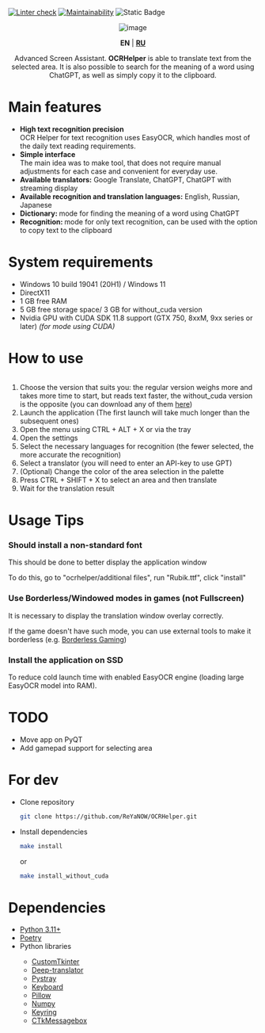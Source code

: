 [![Linter check](https://github.com/ReYaNOW/OCRHelper/actions/workflows/pyci.yml/badge.svg)](https://github.com/ReYaNOW/OCRHelper/actions/workflows/action_tests.yml)
[![Maintainability](https://api.codeclimate.com/v1/badges/f5372d1edda7c846d573/maintainability)](https://codeclimate.com/github/ReYaNOW/OCRHelper/maintainability)
![Static Badge](https://img.shields.io/badge/total_lines-2.2k-blue)


<p align="center">
  <img src="https://media.discordapp.net/attachments/324178393161793536/1173191004577333318/OCR_Helper.png?ex=65630e44&is=65509944&hm=9eb2229a6a84c656b1a16ce61b9ae3b3d54a26994709345d91e5304349c98d76&=" alt="image"/>
</p>

<p align="center"><b>EN</b> | <a href="https://github.com/ReYaNOW/OCRHelper/blob/main/README_RU.md"><b>RU</b></a></p>
<p align="center">Advanced Screen Assistant. <b>OCRHelper</b> is able to translate text from the selected area. It is also possible to search for the meaning of a word using ChatGPT, as well as simply copy it to the clipboard.</p>

<h1>Main features</h1>
<ul>
<li><b>High text recognition precision</b></li>
  OCR Helper for text recognition uses EasyOCR, which handles most of the daily text reading requirements.
  <li><b>Simple interface</b></li>
  The main idea was to make tool, that does not require manual adjustments for each case and convenient for everyday use. 
  <li><b>Available translators:</b> Google Translate, ChatGPT, ChatGPT with streaming display</li>
  <li><b>Available recognition and translation languages:</b> English, Russian, Japanese</li>
  <li><b>Dictionary: </b>mode for finding the meaning of a word using ChatGPT</li>
  <li><b>Recognition: </b>mode for only text recognition, can be used with the option to copy text to the clipboard</li>
</ul>
<h1>System requirements</h1>
<ul>
  <li>Windows 10 build 19041 (20H1) / Windows 11</li>
  <li>DirectX11</li>
  <li>1 GB free RAM</li>
  <li>5 GB free storage space/ 3 GB for without_cuda version</li>
  <li>Nvidia GPU with CUDA SDK 11.8 support (GTX 750, 8xxM, 9xx series or later) <i>(for mode using CUDA)</i></li>
</ul>

<h1>How to use</h1>
<img src="https://github.com/ReYaNOW/repo_for_gifs/blob/main/ocrhelper/demo.gif?raw=true" alt="">
<ol>
<li>Choose the version that suits you: the regular version weighs more and takes more time to start, but reads text faster, the without_cuda version is the opposite (you can download any of them <a href="https://github.com/ReYaNOW/OCRHelper/releases">here</a>)</li>
<li>Launch the application (The first launch will take much longer than the subsequent ones)</li>
  <li>Open the menu using CTRL + ALT + X or via the tray</li>
  <li>Open the settings</li>
  <li>Select the necessary languages for recognition (the fewer selected, the more accurate the recognition)</li>
  <li>Select a translator (you will need to enter an API-key to use GPT)</li>
<li>(Optional) Change the color of the area selection in the palette</li>
  <li>Press CTRL + SHIFT + X to select an area and then translate</li>
  <li>Wait for the translation result</li>
</ol> 

<h1>Usage Tips</h1>
<h3>Should install a non-standard font</h3>
<p>This should be done to better display the application window</p>
<p>To do this, go to "ocrhelper/additional files", run "Rubik.ttf", click "install"</p>
<h3>Use Borderless/Windowed modes in games (not Fullscreen)</h3>
<p>It is necessary to display the translation window overlay correctly.</p>
<p>If the game doesn't have such mode, you can use external tools to make it borderless (e.g. <a href="https://github.com/Codeusa/Borderless-Gaming">Borderless Gaming</a>)</p>
<h3>Install the application on SSD</h3>
<p>To reduce cold launch time with enabled EasyOCR engine (loading large EasyOCR model into RAM).</p>

<h1>TODO</h1>
<ul>
  <li>Move app on PyQT</li>
  <li>Add gamepad support for selecting area</li>
</ul>

<h1>For dev</h1>
<ul>
  <li>Clone repository</li>
  
```bash
git clone https://github.com/ReYaNOW/OCRHelper.git
```
  <li>Install dependencies</li>

```bash
make install
```  
or
```bash
make install_without_cuda
```
</ul>

<h1>Dependencies</h1>
<ul>
  <li><a href="https://www.python.org/">Python 3.11+</a></li>
  <li><a href="https://python-poetry.org/">Poetry</a></li>
  <li>Python libraries</li>
    <ul>
      <li><a href="https://github.com/TomSchimansky/CustomTkinter">CustomTkinter</a></li>
      <li><a href="https://github.com/nidhaloff/deep-translator">Deep-translator</a></li>
      <li><a href="https://github.com/moses-palmer/pystray">Pystray</a></li>
      <li><a href="https://github.com/boppreh/keyboard">Keyboard</a></li>
      <li><a href="https://github.com/python-pillow/Pillow">Pillow</a></li>
      <li><a href="https://github.com/numpy/numpy">Numpy</a></li>
      <li><a href="https://github.com/asweigart/pyperclip">Keyring</a></li>
      <li><a href="https://github.com/Akascape/CTkMessagebox">CTkMessagebox</a></li>
    </ul>
</ul>
  
